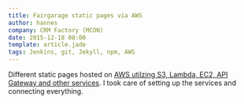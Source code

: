 ```yaml
---
title: Fairgarage static pages via AWS
author: hannes
company: CRM Factory (MCON)
date: 2015-12-18 00:00
template: article.jade
tags: Jenkins, git, Jekyll, npm, AWS
---
```


Different static pages hosted on [AWS utilzing S3, Lambda, EC2, API Gateway and other services][1]. I took care of setting up the services and connecting everything.

[1]: https://slides.com/escapedcat/aws-simple-static